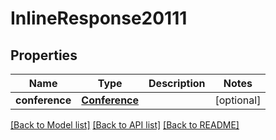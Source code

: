 # InlineResponse20111

## Properties
Name | Type | Description | Notes
------------ | ------------- | ------------- | -------------
**conference** | [**Conference**](Conference.md) |  | [optional] 

[[Back to Model list]](../README.md#documentation-for-models) [[Back to API list]](../README.md#documentation-for-api-endpoints) [[Back to README]](../README.md)


